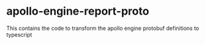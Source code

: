 # apollo-engine-report-proto

This contains the code to transform the apollo engine protobuf definitions to typescript
